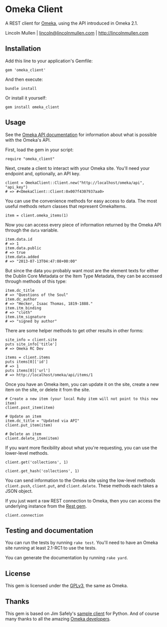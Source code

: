 # Omeka Client

A REST client for [Omeka][], using the API introduced in Omeka 2.1.

Lincoln Mullen | lincoln@lincolnmullen.com | http://lincolnmullen.com

## Installation

Add this line to your application's Gemfile:

    gem 'omeka_client'

And then execute:

    bundle install

Or install it yourself:

    gem install omeka_client

## Usage

See the [Omeka API documentation][] for information about what is possible with the Omeka's API.

First, load the gem in your script:

    require "omeka_client"

Next, create a client to interact with your Omeka site. You'll need your endpoint and, optionally, an API key.

    client = OmekaClient::Client.new("http://localhost/omeka/api", "api_key")
    # => #<OmekaClient::Client:0x007f4307937aa0>

You can use the convenience methods for easy access to data. The most useful methods return classes that represent OmekaItems.

    item = client.omeka_items(1)

Now you can access every piece of information returned by the Omeka API through the `data` variable.

    item.data.id
    # => 1
    item.data.public
    # => true
    item.data.added
    # => "2013-07-13T04:47:08+00:00"

But since the data you probably want most are the element texts for either the Dublin Core Metadata or the Item Type Metadata, they can be accessed through methods of this type:

    item.dc_title
    # => "Questions of the Soul"
    item.dc_author
    # => "Hecker, Isaac Thomas, 1819-1888."
    item.itm_binding
    # => "cloth"
    item.itm_signature
    # => "signed by author"

There are some helper methods to get other results in other forms:

    site_info = client.site
    puts site_info['title']
    # => Omeka RC Dev

    items = client.items
    puts items[0]['id']
    # => 1
    puts items[0]['url']
    # => http://localhost/omeka/api/items/1

Once you have an Omeka item, you can update it on the site, create a new item on the site, or delete it from the site.

    # Create a new item (your local Ruby item will not point to this new item)
    client.post_item(item)

    # Update an item
    item.dc_title = "Updated via API"
    client.put_item(item)

    # Delete an item
    client.delete_item(item)

If you want more flexibility about what you're requesting, you can use the lower-level methods.

    client.get('collections', 1)

    client.get_hash('collections', 1)

You can send information to the Omeka site using the low-level methods `client.push`, `client.put`, and `client.delete`. These methods each takes a JSON object.

If you just want a raw REST connection to Omeka, then you can access the underlying instance from the [Rest gem][].

    client.connection

## Testing and documentation

You can run the tests by running `rake test`. You'll need to have an Omeka site running at least 2.1-RC1 to use the tests.

You can generate the documentation by running `rake yard`.

## License

This gem is licensed under the [GPLv3][], the same as Omeka.

## Thanks

This gem is based on Jim Safely's [sample client][] for Python. And of course many thanks to all the amazing [Omeka developers][].

  [Omeka]: http://omeka.org
  [Omeka API documentation]: http://omeka.readthedocs.org/en/latest/Reference/api/
  [Rest gem]: https://github.com/iron-io/rest
  [GPLv3]: http://www.gnu.org/licenses/gpl-3.0.html
  [sample client]: https://github.com/jimsafley/omeka-client-py
  [Omeka developers]: http://omeka.org/about/staff/
